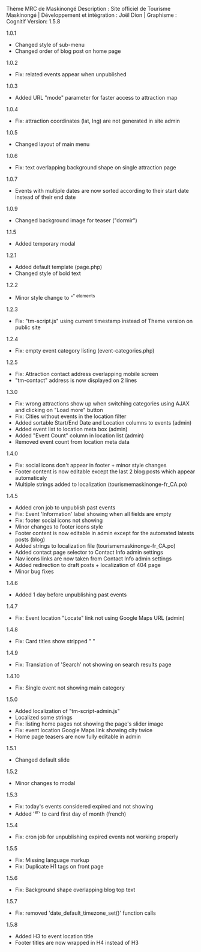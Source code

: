 Thème MRC de Maskinongé
Description : Site officiel de Tourisme Maskinongé | Développement et intégration : Joël Dion | Graphisme : Cognitif
Version: 1.5.8

1.0.1
- Changed style of sub-menu
- Changed order of blog post on home page

1.0.2
- Fix: related events appear when unpublished

1.0.3 
- Added URL "mode" parameter for faster access to attraction map

1.0.4
- Fix: attraction coordinates (lat, lng) are not generated in site admin

1.0.5
- Changed layout of main menu

1.0.6
- Fix: text overlapping background shape on single attraction page 

1.0.7
- Events with multiple dates are now sorted according to their start date instead of their end date

1.0.9
- Changed background image for teaser ("dormir")

1.1.5
- Added temporary modal

1.2.1
- Added default template (page.php)
- Changed style of bold text

1.2.2
- Minor style change to "<sup>" elements

1.2.3
- Fix: "tm-script.js" using current timestamp instead of Theme version on public site 

1.2.4
- Fix: empty event category listing (event-categories.php)

1.2.5 
- Fix: Attraction contact address overlapping mobile screen
- "tm-contact" address is now displayed on 2 lines

1.3.0 
- Fix: wrong attractions show up when switching categories using AJAX and clicking on "Load more" button
- Fix: Cities without events in the location filter
- Added sortable Start/End Date and Location columns to events (admin)
- Added event list to location meta box (admin)
- Added "Event Count" column in location list (admin)
- Removed event count from location meta data

1.4.0 
- Fix: social icons don't appear in footer + minor style changes
- Footer content is now editable except the last 2 blog posts which appear automaticaly
- Multiple strings added to localization (tourismemaskinonge-fr_CA.po)

1.4.5
- Added cron job to unpublish past events
- Fix: Event 'Information' label showing when all fields are empty
- Fix: footer social icons not showing
- Minor changes to footer icons style
- Footer content is now editable in admin except for the automated latests posts (blog)
- Added strings to localization file (tourismemaskinonge-fr_CA.po)
- Added contact page selector to Contact Info admin settings
- Nav icons links are now taken from Contact Info admin settings
- Added redirection to draft posts + localization of 404 page
- Minor bug fixes

1.4.6 
- Added 1 day before unpublishing past events

1.4.7
- Fix: Event location "Locate" link not using Google Maps URL (admin)

1.4.8 
- Fix: Card titles show stripped "&nbsp;" 

1.4.9
- Fix: Translation of 'Search' not showing on search results page

1.4.10
- Fix: Single event not showing main category

1.5.0
- Added localization of "tm-script-admin.js"
- Localized some strings
- Fix: listing home pages not showing the page's slider image
- Fix: event location Google Maps link showing city twice
- Home page teasers are now fully editable in admin

1.5.1 
- Changed default slide

1.5.2 
- Minor changes to modal

1.5.3
- Fix: today's events considered expired and not showing
- Added '<sup>er</sup>' to card first day of month (french)

1.5.4
- Fix: cron job for unpublishing expired events not working properly

1.5.5
- Fix: Missing language markup
- Fix: Duplicate H1 tags on front page

1.5.6
- Fix: Background shape overlapping blog top text

1.5.7
- Fix: removed 'date_default_timezone_set()' function calls

1.5.8
- Added H3 to event location title 
- Footer titles are now wrapped in H4 instead of H3